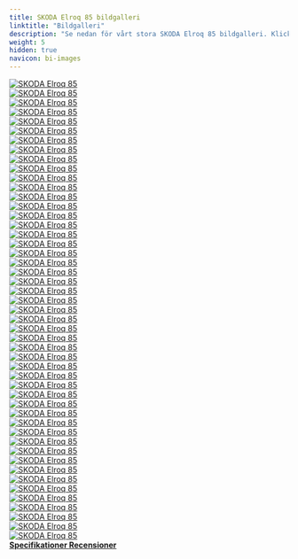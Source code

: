```yaml
---
title: SKODA Elroq 85 bildgalleri
linktitle: "Bildgalleri"
description: "Se nedan för vårt stora SKODA Elroq 85 bildgalleri. Klicka på bilderna för högupplösta versioner."
weight: 5
hidden: true
navicon: bi-images
---
```

<!-- markdownlint-disable MD033 -->
<div class="row" id ="my-gallery">
	<div class="pswp-grid-item col-6 col-md-4">
		<a href="https://media.evkx.net/multimedia/models/skoda/elroq/elroq_85/chargeport_1.jpg"
data-pswp-src="https://media.evkx.net/multimedia/models/skoda/elroq/elroq_85/chargeport_1.jpg"
data-pswp-width="3000"
data-pswp-height="2001" 
target="_blank">
			<img src="https://media.evkx.net/multimedia/models/skoda/elroq/elroq_85/chargeport_1_xst.jpg" alt="SKODA Elroq 85" class="img-fluid " />
		</a>
	</div>
	<div class="pswp-grid-item col-6 col-md-4">
		<a href="https://media.evkx.net/multimedia/models/skoda/elroq/elroq_85/charging_1.jpg"
data-pswp-src="https://media.evkx.net/multimedia/models/skoda/elroq/elroq_85/charging_1.jpg"
data-pswp-width="3000"
data-pswp-height="2001" 
target="_blank">
			<img src="https://media.evkx.net/multimedia/models/skoda/elroq/elroq_85/charging_1_xst.jpg" alt="SKODA Elroq 85" class="img-fluid " />
		</a>
	</div>
	<div class="pswp-grid-item col-6 col-md-4">
		<a href="https://media.evkx.net/multimedia/models/skoda/elroq/elroq_85/details_1.jpg"
data-pswp-src="https://media.evkx.net/multimedia/models/skoda/elroq/elroq_85/details_1.jpg"
data-pswp-width="3000"
data-pswp-height="2001" 
target="_blank">
			<img src="https://media.evkx.net/multimedia/models/skoda/elroq/elroq_85/details_1_xst.jpg" alt="SKODA Elroq 85" class="img-fluid " />
		</a>
	</div>
	<div class="pswp-grid-item col-6 col-md-4">
		<a href="https://media.evkx.net/multimedia/models/skoda/elroq/elroq_85/details_2.jpg"
data-pswp-src="https://media.evkx.net/multimedia/models/skoda/elroq/elroq_85/details_2.jpg"
data-pswp-width="3000"
data-pswp-height="2001" 
target="_blank">
			<img src="https://media.evkx.net/multimedia/models/skoda/elroq/elroq_85/details_2_xst.jpg" alt="SKODA Elroq 85" class="img-fluid " />
		</a>
	</div>
	<div class="pswp-grid-item col-6 col-md-4">
		<a href="https://media.evkx.net/multimedia/models/skoda/elroq/elroq_85/details_3.jpg"
data-pswp-src="https://media.evkx.net/multimedia/models/skoda/elroq/elroq_85/details_3.jpg"
data-pswp-width="3000"
data-pswp-height="2001" 
target="_blank">
			<img src="https://media.evkx.net/multimedia/models/skoda/elroq/elroq_85/details_3_xst.jpg" alt="SKODA Elroq 85" class="img-fluid " />
		</a>
	</div>
	<div class="pswp-grid-item col-6 col-md-4">
		<a href="https://media.evkx.net/multimedia/models/skoda/elroq/elroq_85/details_4.jpg"
data-pswp-src="https://media.evkx.net/multimedia/models/skoda/elroq/elroq_85/details_4.jpg"
data-pswp-width="3000"
data-pswp-height="2001" 
target="_blank">
			<img src="https://media.evkx.net/multimedia/models/skoda/elroq/elroq_85/details_4_xst.jpg" alt="SKODA Elroq 85" class="img-fluid " />
		</a>
	</div>
	<div class="pswp-grid-item col-6 col-md-4">
		<a href="https://media.evkx.net/multimedia/models/skoda/elroq/elroq_85/details_5.jpg"
data-pswp-src="https://media.evkx.net/multimedia/models/skoda/elroq/elroq_85/details_5.jpg"
data-pswp-width="3000"
data-pswp-height="1998" 
target="_blank">
			<img src="https://media.evkx.net/multimedia/models/skoda/elroq/elroq_85/details_5_xst.jpg" alt="SKODA Elroq 85" class="img-fluid " />
		</a>
	</div>
	<div class="pswp-grid-item col-6 col-md-4">
		<a href="https://media.evkx.net/multimedia/models/skoda/elroq/elroq_85/details_6.jpg"
data-pswp-src="https://media.evkx.net/multimedia/models/skoda/elroq/elroq_85/details_6.jpg"
data-pswp-width="3000"
data-pswp-height="2001" 
target="_blank">
			<img src="https://media.evkx.net/multimedia/models/skoda/elroq/elroq_85/details_6_xst.jpg" alt="SKODA Elroq 85" class="img-fluid " />
		</a>
	</div>
	<div class="pswp-grid-item col-6 col-md-4">
		<a href="https://media.evkx.net/multimedia/models/skoda/elroq/elroq_85/details_7.jpg"
data-pswp-src="https://media.evkx.net/multimedia/models/skoda/elroq/elroq_85/details_7.jpg"
data-pswp-width="3000"
data-pswp-height="2001" 
target="_blank">
			<img src="https://media.evkx.net/multimedia/models/skoda/elroq/elroq_85/details_7_xst.jpg" alt="SKODA Elroq 85" class="img-fluid " />
		</a>
	</div>
	<div class="pswp-grid-item col-6 col-md-4">
		<a href="https://media.evkx.net/multimedia/models/skoda/elroq/elroq_85/exterior_1.jpg"
data-pswp-src="https://media.evkx.net/multimedia/models/skoda/elroq/elroq_85/exterior_1.jpg"
data-pswp-width="3000"
data-pswp-height="1687" 
target="_blank">
			<img src="https://media.evkx.net/multimedia/models/skoda/elroq/elroq_85/exterior_1_xst.jpg" alt="SKODA Elroq 85" class="img-fluid " />
		</a>
	</div>
	<div class="pswp-grid-item col-6 col-md-4">
		<a href="https://media.evkx.net/multimedia/models/skoda/elroq/elroq_85/exterior_2.jpg"
data-pswp-src="https://media.evkx.net/multimedia/models/skoda/elroq/elroq_85/exterior_2.jpg"
data-pswp-width="3000"
data-pswp-height="2001" 
target="_blank">
			<img src="https://media.evkx.net/multimedia/models/skoda/elroq/elroq_85/exterior_2_xst.jpg" alt="SKODA Elroq 85" class="img-fluid " />
		</a>
	</div>
	<div class="pswp-grid-item col-6 col-md-4">
		<a href="https://media.evkx.net/multimedia/models/skoda/elroq/elroq_85/exterior_3.jpg"
data-pswp-src="https://media.evkx.net/multimedia/models/skoda/elroq/elroq_85/exterior_3.jpg"
data-pswp-width="3000"
data-pswp-height="2001" 
target="_blank">
			<img src="https://media.evkx.net/multimedia/models/skoda/elroq/elroq_85/exterior_3_xst.jpg" alt="SKODA Elroq 85" class="img-fluid " />
		</a>
	</div>
	<div class="pswp-grid-item col-6 col-md-4">
		<a href="https://media.evkx.net/multimedia/models/skoda/elroq/elroq_85/exterior_4.jpg"
data-pswp-src="https://media.evkx.net/multimedia/models/skoda/elroq/elroq_85/exterior_4.jpg"
data-pswp-width="3000"
data-pswp-height="2001" 
target="_blank">
			<img src="https://media.evkx.net/multimedia/models/skoda/elroq/elroq_85/exterior_4_xst.jpg" alt="SKODA Elroq 85" class="img-fluid " />
		</a>
	</div>
	<div class="pswp-grid-item col-6 col-md-4">
		<a href="https://media.evkx.net/multimedia/models/skoda/elroq/elroq_85/exterior_5.jpg"
data-pswp-src="https://media.evkx.net/multimedia/models/skoda/elroq/elroq_85/exterior_5.jpg"
data-pswp-width="3000"
data-pswp-height="2001" 
target="_blank">
			<img src="https://media.evkx.net/multimedia/models/skoda/elroq/elroq_85/exterior_5_xst.jpg" alt="SKODA Elroq 85" class="img-fluid " />
		</a>
	</div>
	<div class="pswp-grid-item col-6 col-md-4">
		<a href="https://media.evkx.net/multimedia/models/skoda/elroq/elroq_85/exterior_6.jpg"
data-pswp-src="https://media.evkx.net/multimedia/models/skoda/elroq/elroq_85/exterior_6.jpg"
data-pswp-width="3000"
data-pswp-height="2000" 
target="_blank">
			<img src="https://media.evkx.net/multimedia/models/skoda/elroq/elroq_85/exterior_6_xst.jpg" alt="SKODA Elroq 85" class="img-fluid " />
		</a>
	</div>
	<div class="pswp-grid-item col-6 col-md-4">
		<a href="https://media.evkx.net/multimedia/models/skoda/elroq/elroq_85/exterior_7.jpg"
data-pswp-src="https://media.evkx.net/multimedia/models/skoda/elroq/elroq_85/exterior_7.jpg"
data-pswp-width="3000"
data-pswp-height="1687" 
target="_blank">
			<img src="https://media.evkx.net/multimedia/models/skoda/elroq/elroq_85/exterior_7_xst.jpg" alt="SKODA Elroq 85" class="img-fluid " />
		</a>
	</div>
	<div class="pswp-grid-item col-6 col-md-4">
		<a href="https://media.evkx.net/multimedia/models/skoda/elroq/elroq_85/exterior_8.jpg"
data-pswp-src="https://media.evkx.net/multimedia/models/skoda/elroq/elroq_85/exterior_8.jpg"
data-pswp-width="3000"
data-pswp-height="1687" 
target="_blank">
			<img src="https://media.evkx.net/multimedia/models/skoda/elroq/elroq_85/exterior_8_xst.jpg" alt="SKODA Elroq 85" class="img-fluid " />
		</a>
	</div>
	<div class="pswp-grid-item col-6 col-md-4">
		<a href="https://media.evkx.net/multimedia/models/skoda/elroq/elroq_85/exterior_9.jpg"
data-pswp-src="https://media.evkx.net/multimedia/models/skoda/elroq/elroq_85/exterior_9.jpg"
data-pswp-width="3000"
data-pswp-height="1687" 
target="_blank">
			<img src="https://media.evkx.net/multimedia/models/skoda/elroq/elroq_85/exterior_9_xst.jpg" alt="SKODA Elroq 85" class="img-fluid " />
		</a>
	</div>
	<div class="pswp-grid-item col-6 col-md-4">
		<a href="https://media.evkx.net/multimedia/models/skoda/elroq/elroq_85/frontseats_1.jpg"
data-pswp-src="https://media.evkx.net/multimedia/models/skoda/elroq/elroq_85/frontseats_1.jpg"
data-pswp-width="3000"
data-pswp-height="2001" 
target="_blank">
			<img src="https://media.evkx.net/multimedia/models/skoda/elroq/elroq_85/frontseats_1_xst.jpg" alt="SKODA Elroq 85" class="img-fluid " />
		</a>
	</div>
	<div class="pswp-grid-item col-6 col-md-4">
		<a href="https://media.evkx.net/multimedia/models/skoda/elroq/elroq_85/frontseats_2.jpg"
data-pswp-src="https://media.evkx.net/multimedia/models/skoda/elroq/elroq_85/frontseats_2.jpg"
data-pswp-width="3000"
data-pswp-height="2001" 
target="_blank">
			<img src="https://media.evkx.net/multimedia/models/skoda/elroq/elroq_85/frontseats_2_xst.jpg" alt="SKODA Elroq 85" class="img-fluid " />
		</a>
	</div>
	<div class="pswp-grid-item col-6 col-md-4">
		<a href="https://media.evkx.net/multimedia/models/skoda/elroq/elroq_85/frontseats_3.jpg"
data-pswp-src="https://media.evkx.net/multimedia/models/skoda/elroq/elroq_85/frontseats_3.jpg"
data-pswp-width="3000"
data-pswp-height="2001" 
target="_blank">
			<img src="https://media.evkx.net/multimedia/models/skoda/elroq/elroq_85/frontseats_3_xst.jpg" alt="SKODA Elroq 85" class="img-fluid " />
		</a>
	</div>
	<div class="pswp-grid-item col-6 col-md-4">
		<a href="https://media.evkx.net/multimedia/models/skoda/elroq/elroq_85/headlights_1.jpg"
data-pswp-src="https://media.evkx.net/multimedia/models/skoda/elroq/elroq_85/headlights_1.jpg"
data-pswp-width="3000"
data-pswp-height="2001" 
target="_blank">
			<img src="https://media.evkx.net/multimedia/models/skoda/elroq/elroq_85/headlights_1_xst.jpg" alt="SKODA Elroq 85" class="img-fluid " />
		</a>
	</div>
	<div class="pswp-grid-item col-6 col-md-4">
		<a href="https://media.evkx.net/multimedia/models/skoda/elroq/elroq_85/headlights_2.jpg"
data-pswp-src="https://media.evkx.net/multimedia/models/skoda/elroq/elroq_85/headlights_2.jpg"
data-pswp-width="3000"
data-pswp-height="2001" 
target="_blank">
			<img src="https://media.evkx.net/multimedia/models/skoda/elroq/elroq_85/headlights_2_xst.jpg" alt="SKODA Elroq 85" class="img-fluid " />
		</a>
	</div>
	<div class="pswp-grid-item col-6 col-md-4">
		<a href="https://media.evkx.net/multimedia/models/skoda/elroq/elroq_85/interior_1.jpg"
data-pswp-src="https://media.evkx.net/multimedia/models/skoda/elroq/elroq_85/interior_1.jpg"
data-pswp-width="3000"
data-pswp-height="1912" 
target="_blank">
			<img src="https://media.evkx.net/multimedia/models/skoda/elroq/elroq_85/interior_1_xst.jpg" alt="SKODA Elroq 85" class="img-fluid " />
		</a>
	</div>
	<div class="pswp-grid-item col-6 col-md-4">
		<a href="https://media.evkx.net/multimedia/models/skoda/elroq/elroq_85/interior_2.jpg"
data-pswp-src="https://media.evkx.net/multimedia/models/skoda/elroq/elroq_85/interior_2.jpg"
data-pswp-width="3000"
data-pswp-height="1916" 
target="_blank">
			<img src="https://media.evkx.net/multimedia/models/skoda/elroq/elroq_85/interior_2_xst.jpg" alt="SKODA Elroq 85" class="img-fluid " />
		</a>
	</div>
	<div class="pswp-grid-item col-6 col-md-4">
		<a href="https://media.evkx.net/multimedia/models/skoda/elroq/elroq_85/interior_3.jpg"
data-pswp-src="https://media.evkx.net/multimedia/models/skoda/elroq/elroq_85/interior_3.jpg"
data-pswp-width="3000"
data-pswp-height="1894" 
target="_blank">
			<img src="https://media.evkx.net/multimedia/models/skoda/elroq/elroq_85/interior_3_xst.jpg" alt="SKODA Elroq 85" class="img-fluid " />
		</a>
	</div>
	<div class="pswp-grid-item col-6 col-md-4">
		<a href="https://media.evkx.net/multimedia/models/skoda/elroq/elroq_85/main_1.jpg"
data-pswp-src="https://media.evkx.net/multimedia/models/skoda/elroq/elroq_85/main_1.jpg"
data-pswp-width="3000"
data-pswp-height="1687" 
target="_blank">
			<img src="https://media.evkx.net/multimedia/models/skoda/elroq/elroq_85/main_1_xst.jpg" alt="SKODA Elroq 85" class="img-fluid " />
		</a>
	</div>
	<div class="pswp-grid-item col-6 col-md-4">
		<a href="https://media.evkx.net/multimedia/models/skoda/elroq/elroq_85/rearlights_1.jpg"
data-pswp-src="https://media.evkx.net/multimedia/models/skoda/elroq/elroq_85/rearlights_1.jpg"
data-pswp-width="3000"
data-pswp-height="2001" 
target="_blank">
			<img src="https://media.evkx.net/multimedia/models/skoda/elroq/elroq_85/rearlights_1_xst.jpg" alt="SKODA Elroq 85" class="img-fluid " />
		</a>
	</div>
	<div class="pswp-grid-item col-6 col-md-4">
		<a href="https://media.evkx.net/multimedia/models/skoda/elroq/elroq_85/rearlights_2.jpg"
data-pswp-src="https://media.evkx.net/multimedia/models/skoda/elroq/elroq_85/rearlights_2.jpg"
data-pswp-width="3000"
data-pswp-height="2001" 
target="_blank">
			<img src="https://media.evkx.net/multimedia/models/skoda/elroq/elroq_85/rearlights_2_xst.jpg" alt="SKODA Elroq 85" class="img-fluid " />
		</a>
	</div>
	<div class="pswp-grid-item col-6 col-md-4">
		<a href="https://media.evkx.net/multimedia/models/skoda/elroq/elroq_85/screens_1.jpg"
data-pswp-src="https://media.evkx.net/multimedia/models/skoda/elroq/elroq_85/screens_1.jpg"
data-pswp-width="3000"
data-pswp-height="2001" 
target="_blank">
			<img src="https://media.evkx.net/multimedia/models/skoda/elroq/elroq_85/screens_1_xst.jpg" alt="SKODA Elroq 85" class="img-fluid " />
		</a>
	</div>
	<div class="pswp-grid-item col-6 col-md-4">
		<a href="https://media.evkx.net/multimedia/models/skoda/elroq/elroq_85/screens_2.jpg"
data-pswp-src="https://media.evkx.net/multimedia/models/skoda/elroq/elroq_85/screens_2.jpg"
data-pswp-width="3000"
data-pswp-height="2001" 
target="_blank">
			<img src="https://media.evkx.net/multimedia/models/skoda/elroq/elroq_85/screens_2_xst.jpg" alt="SKODA Elroq 85" class="img-fluid " />
		</a>
	</div>
	<div class="pswp-grid-item col-6 col-md-4">
		<a href="https://media.evkx.net/multimedia/models/skoda/elroq/elroq_85/screens_3.jpg"
data-pswp-src="https://media.evkx.net/multimedia/models/skoda/elroq/elroq_85/screens_3.jpg"
data-pswp-width="3000"
data-pswp-height="2001" 
target="_blank">
			<img src="https://media.evkx.net/multimedia/models/skoda/elroq/elroq_85/screens_3_xst.jpg" alt="SKODA Elroq 85" class="img-fluid " />
		</a>
	</div>
	<div class="pswp-grid-item col-6 col-md-4">
		<a href="https://media.evkx.net/multimedia/models/skoda/elroq/elroq_85/screens_4.jpg"
data-pswp-src="https://media.evkx.net/multimedia/models/skoda/elroq/elroq_85/screens_4.jpg"
data-pswp-width="3000"
data-pswp-height="2068" 
target="_blank">
			<img src="https://media.evkx.net/multimedia/models/skoda/elroq/elroq_85/screens_4_xst.jpg" alt="SKODA Elroq 85" class="img-fluid " />
		</a>
	</div>
	<div class="pswp-grid-item col-6 col-md-4">
		<a href="https://media.evkx.net/multimedia/models/skoda/elroq/elroq_85/screens_5.jpg"
data-pswp-src="https://media.evkx.net/multimedia/models/skoda/elroq/elroq_85/screens_5.jpg"
data-pswp-width="3000"
data-pswp-height="2001" 
target="_blank">
			<img src="https://media.evkx.net/multimedia/models/skoda/elroq/elroq_85/screens_5_xst.jpg" alt="SKODA Elroq 85" class="img-fluid " />
		</a>
	</div>
	<div class="pswp-grid-item col-6 col-md-4">
		<a href="https://media.evkx.net/multimedia/models/skoda/elroq/elroq_85/secondrowseats_1.jpg"
data-pswp-src="https://media.evkx.net/multimedia/models/skoda/elroq/elroq_85/secondrowseats_1.jpg"
data-pswp-width="3000"
data-pswp-height="2001" 
target="_blank">
			<img src="https://media.evkx.net/multimedia/models/skoda/elroq/elroq_85/secondrowseats_1_xst.jpg" alt="SKODA Elroq 85" class="img-fluid " />
		</a>
	</div>
	<div class="pswp-grid-item col-6 col-md-4">
		<a href="https://media.evkx.net/multimedia/models/skoda/elroq/elroq_85/secondrowseats_2.jpg"
data-pswp-src="https://media.evkx.net/multimedia/models/skoda/elroq/elroq_85/secondrowseats_2.jpg"
data-pswp-width="3000"
data-pswp-height="2001" 
target="_blank">
			<img src="https://media.evkx.net/multimedia/models/skoda/elroq/elroq_85/secondrowseats_2_xst.jpg" alt="SKODA Elroq 85" class="img-fluid " />
		</a>
	</div>
	<div class="pswp-grid-item col-6 col-md-4">
		<a href="https://media.evkx.net/multimedia/models/skoda/elroq/elroq_85/secondrowseats_3.jpg"
data-pswp-src="https://media.evkx.net/multimedia/models/skoda/elroq/elroq_85/secondrowseats_3.jpg"
data-pswp-width="3000"
data-pswp-height="2001" 
target="_blank">
			<img src="https://media.evkx.net/multimedia/models/skoda/elroq/elroq_85/secondrowseats_3_xst.jpg" alt="SKODA Elroq 85" class="img-fluid " />
		</a>
	</div>
	<div class="pswp-grid-item col-6 col-md-4">
		<a href="https://media.evkx.net/multimedia/models/skoda/elroq/elroq_85/steeringwheel_1.jpg"
data-pswp-src="https://media.evkx.net/multimedia/models/skoda/elroq/elroq_85/steeringwheel_1.jpg"
data-pswp-width="3000"
data-pswp-height="2001" 
target="_blank">
			<img src="https://media.evkx.net/multimedia/models/skoda/elroq/elroq_85/steeringwheel_1_xst.jpg" alt="SKODA Elroq 85" class="img-fluid " />
		</a>
	</div>
	<div class="pswp-grid-item col-6 col-md-4">
		<a href="https://media.evkx.net/multimedia/models/skoda/elroq/elroq_85/trunk_1.jpg"
data-pswp-src="https://media.evkx.net/multimedia/models/skoda/elroq/elroq_85/trunk_1.jpg"
data-pswp-width="3000"
data-pswp-height="1744" 
target="_blank">
			<img src="https://media.evkx.net/multimedia/models/skoda/elroq/elroq_85/trunk_1_xst.jpg" alt="SKODA Elroq 85" class="img-fluid " />
		</a>
	</div>
	<div class="pswp-grid-item col-6 col-md-4">
		<a href="https://media.evkx.net/multimedia/models/skoda/elroq/elroq_85/trunk_2.jpg"
data-pswp-src="https://media.evkx.net/multimedia/models/skoda/elroq/elroq_85/trunk_2.jpg"
data-pswp-width="3000"
data-pswp-height="1744" 
target="_blank">
			<img src="https://media.evkx.net/multimedia/models/skoda/elroq/elroq_85/trunk_2_xst.jpg" alt="SKODA Elroq 85" class="img-fluid " />
		</a>
	</div>
	<div class="pswp-grid-item col-6 col-md-4">
		<a href="https://media.evkx.net/multimedia/models/skoda/elroq/elroq_85/trunk_3.jpg"
data-pswp-src="https://media.evkx.net/multimedia/models/skoda/elroq/elroq_85/trunk_3.jpg"
data-pswp-width="3000"
data-pswp-height="1744" 
target="_blank">
			<img src="https://media.evkx.net/multimedia/models/skoda/elroq/elroq_85/trunk_3_xst.jpg" alt="SKODA Elroq 85" class="img-fluid " />
		</a>
	</div>
	<div class="pswp-grid-item col-6 col-md-4">
		<a href="https://media.evkx.net/multimedia/models/skoda/elroq/elroq_85/trunk_4.jpg"
data-pswp-src="https://media.evkx.net/multimedia/models/skoda/elroq/elroq_85/trunk_4.jpg"
data-pswp-width="3000"
data-pswp-height="1744" 
target="_blank">
			<img src="https://media.evkx.net/multimedia/models/skoda/elroq/elroq_85/trunk_4_xst.jpg" alt="SKODA Elroq 85" class="img-fluid " />
		</a>
	</div>
	<div class="pswp-grid-item col-6 col-md-4">
		<a href="https://media.evkx.net/multimedia/models/skoda/elroq/elroq_85/trunk_5.jpg"
data-pswp-src="https://media.evkx.net/multimedia/models/skoda/elroq/elroq_85/trunk_5.jpg"
data-pswp-width="3000"
data-pswp-height="1744" 
target="_blank">
			<img src="https://media.evkx.net/multimedia/models/skoda/elroq/elroq_85/trunk_5_xst.jpg" alt="SKODA Elroq 85" class="img-fluid " />
		</a>
	</div>
	<div class="pswp-grid-item col-6 col-md-4">
		<a href="https://media.evkx.net/multimedia/models/skoda/elroq/elroq_85/trunk_6.jpg"
data-pswp-src="https://media.evkx.net/multimedia/models/skoda/elroq/elroq_85/trunk_6.jpg"
data-pswp-width="3000"
data-pswp-height="1744" 
target="_blank">
			<img src="https://media.evkx.net/multimedia/models/skoda/elroq/elroq_85/trunk_6_xst.jpg" alt="SKODA Elroq 85" class="img-fluid " />
		</a>
	</div>
	<div class="pswp-grid-item col-6 col-md-4">
		<a href="https://media.evkx.net/multimedia/models/skoda/elroq/elroq_85/trunk_7.jpg"
data-pswp-src="https://media.evkx.net/multimedia/models/skoda/elroq/elroq_85/trunk_7.jpg"
data-pswp-width="3000"
data-pswp-height="2001" 
target="_blank">
			<img src="https://media.evkx.net/multimedia/models/skoda/elroq/elroq_85/trunk_7_xst.jpg" alt="SKODA Elroq 85" class="img-fluid " />
		</a>
	</div>
	<div class="pswp-grid-item col-6 col-md-4">
		<a href="https://media.evkx.net/multimedia/models/skoda/elroq/elroq_85/trunk_8.jpg"
data-pswp-src="https://media.evkx.net/multimedia/models/skoda/elroq/elroq_85/trunk_8.jpg"
data-pswp-width="3000"
data-pswp-height="1744" 
target="_blank">
			<img src="https://media.evkx.net/multimedia/models/skoda/elroq/elroq_85/trunk_8_xst.jpg" alt="SKODA Elroq 85" class="img-fluid " />
		</a>
	</div>
	<div class="pswp-grid-item col-6 col-md-4">
		<a href="https://media.evkx.net/multimedia/models/skoda/elroq/elroq_85/wheels_1.jpg"
data-pswp-src="https://media.evkx.net/multimedia/models/skoda/elroq/elroq_85/wheels_1.jpg"
data-pswp-width="3000"
data-pswp-height="2001" 
target="_blank">
			<img src="https://media.evkx.net/multimedia/models/skoda/elroq/elroq_85/wheels_1_xst.jpg" alt="SKODA Elroq 85" class="img-fluid " />
		</a>
	</div>
	<div class="pswp-grid-item col-6 col-md-4">
		<a href="https://media.evkx.net/multimedia/models/skoda/elroq/elroq_85/wheels_2.jpg"
data-pswp-src="https://media.evkx.net/multimedia/models/skoda/elroq/elroq_85/wheels_2.jpg"
data-pswp-width="3000"
data-pswp-height="2001" 
target="_blank">
			<img src="https://media.evkx.net/multimedia/models/skoda/elroq/elroq_85/wheels_2_xst.jpg" alt="SKODA Elroq 85" class="img-fluid " />
		</a>
	</div>
	<div class="pswp-grid-item col-6 col-md-4">
		<a href="https://media.evkx.net/multimedia/models/skoda/elroq/elroq_85/wheels_3.jpg"
data-pswp-src="https://media.evkx.net/multimedia/models/skoda/elroq/elroq_85/wheels_3.jpg"
data-pswp-width="3000"
data-pswp-height="2001" 
target="_blank">
			<img src="https://media.evkx.net/multimedia/models/skoda/elroq/elroq_85/wheels_3_xst.jpg" alt="SKODA Elroq 85" class="img-fluid " />
		</a>
	</div>
</div>
<script type="module">
  import PhotoSwipeLightbox from '/js/photoswipe-lightbox.esm.js';
    const lightbox = new PhotoSwipeLightbox({
       gallery: '#my-gallery',
        children: 'a',
        pswpModule: () => import('/js/photoswipe.esm.js')
    });
lightbox.init();
</script>
<div class="mt-3 mb-3">
<a href="../specifications/" class="text-decoration-none text-black">
<strong><i class="bi-arrow-left"></i> Specifikationer </strong>
</a>
<a href="../reviews/" class="text-decoration-none text-black float-end">
<strong>Recensioner <i class="bi-arrow-right"></i></strong>
</a>
</div>
